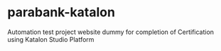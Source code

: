 # parabank-katalon
Automation test project website dummy for completion of Certification using Katalon Studio Platform
